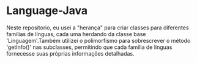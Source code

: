# Language-Java
Neste repositorio, eu usei a "herança" para criar classes para diferentes famílias de línguas, cada uma herdando da classe base 'Linguagem'.Também utilizei o polimorfismo para sobrescrever o método 'getInfo()' nas subclasses, permitindo que cada família de línguas fornecesse suas próprias informações detalhadas.
